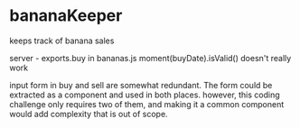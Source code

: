 # bananaKeeper
keeps track of banana sales


server - exports.buy in bananas.js
moment(buyDate).isValid() doesn't really work

input form in buy and sell are somewhat redundant.  The form could be extracted as a component and used in both places.
however, this coding challenge only requires two of them, and making it a common component would add complexity that is out of scope.

